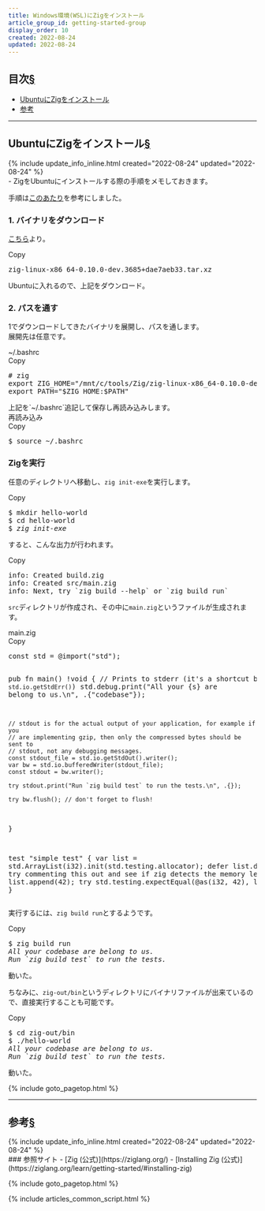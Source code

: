 ```yaml
---
title: Windows環境(WSL)にZigをインストール
article_group_id: getting-started-group
display_order: 10
created: 2022-08-24
updated: 2022-08-24
---
```


## <a name="index">目次</a><a class="heading-anchor-permalink" href="#目次">§</a>

<ul id="index_ul">
<li><a href="#UbuntuにZigをインストール">UbuntuにZigをインストール</a></li>
<li><a href="#参考">参考</a></li>
</ul>

* * *
## <a name="UbuntuにZigをインストール">UbuntuにZigをインストール</a><a class="heading-anchor-permalink" href="#UbuntuにZigをインストール">§</a>
<div class="chapter-updated">{% include update_info_inline.html created="2022-08-24" updated="2022-08-24" %}</div>
- ZigをUbuntuにインストールする際の手順をメモしておきます。

手順は[このあたり](https://ziglang.org/learn/getting-started/#installing-zig)を参考にしました。

### 1. バイナリをダウンロード
[こちら](https://ziglang.org/download/)より。
<div class="code-box no-title">
<div class="copy-button">Copy</div>
<pre>
zig-linux-x86_64-0.10.0-dev.3685+dae7aeb33.tar.xz
</pre>
</div>
Ubuntuに入れるので、上記をダウンロード。

### 2. パスを通す
1でダウンロードしてきたバイナリを展開し、パスを通します。  
展開先は任意です。
<div class="code-box">
<div class="title">~/.bashrc</div>
<div class="copy-button">Copy</div>
<pre>
# zig
export ZIG_HOME="/mnt/c/tools/Zig/zig-linux-x86_64-0.10.0-dev.3685+dae7aeb33"
export PATH="$ZIG_HOME:$PATH"
</pre>
</div>
上記を`~/.bashrc`追記して保存し再読み込みします。

<div class="code-box-output">
<div class="title">再読み込み</div>
<div class="copy-button">Copy</div>
<pre>
$ source ~/.bashrc
</pre>
</div>

### Zigを実行
任意のディレクトリへ移動し、`zig init-exe`を実行します。
<div class="code-box-output no-title">
<div class="copy-button">Copy</div>
<pre>
$ mkdir hello-world
$ cd hello-world
$ <em>zig init-exe</em>
</pre>
</div>

すると、こんな出力が行われます。
<div class="code-box-output no-title">
<div class="copy-button">Copy</div>
<pre>
info: Created build.zig
info: Created src/main.zig
info: Next, try `zig build --help` or `zig build run`
</pre>
</div>

`src`ディレクトリが作成され、その中に`main.zig`というファイルが生成されます。
<div class="code-box">
<div class="title">main.zig</div>
<div class="copy-button">Copy</div>
<pre>
const std = @import("std");

pub fn main() !void {
    // Prints to stderr (it's a shortcut based on `std.io.getStdErr()`)
    std.debug.print("All your {s} are belong to us.\n", .{"codebase"});

    // stdout is for the actual output of your application, for example if you
    // are implementing gzip, then only the compressed bytes should be sent to
    // stdout, not any debugging messages.
    const stdout_file = std.io.getStdOut().writer();
    var bw = std.io.bufferedWriter(stdout_file);
    const stdout = bw.writer();

    try stdout.print("Run `zig build test` to run the tests.\n", .{});

    try bw.flush(); // don't forget to flush!
}

test "simple test" {
    var list = std.ArrayList(i32).init(std.testing.allocator);
    defer list.deinit(); // try commenting this out and see if zig detects the memory leak!
    try list.append(42);
    try std.testing.expectEqual(@as(i32, 42), list.pop());
}
</pre>
</div>

実行するには、`zig build run`とするようです。
<div class="code-box-output no-title">
<div class="copy-button">Copy</div>
<pre>
$ zig build run
<em>All your codebase are belong to us.
Run `zig build test` to run the tests.</em>
</pre>
</div>
動いた。

ちなみに、`zig-out/bin`というディレクトリにバイナリファイルが出来ているので、直接実行することも可能です。
<div class="code-box-output no-title">
<div class="copy-button">Copy</div>
<pre>
$ cd zig-out/bin
$ ./hello-world
<em>All your codebase are belong to us.
Run `zig build test` to run the tests.</em>
</pre>
</div>
動いた。

{% include goto_pagetop.html %}

* * *
## <a name="参考">参考</a><a class="heading-anchor-permalink" href="#参考">§</a>
<div class="chapter-updated">{% include update_info_inline.html created="2022-08-24" updated="2022-08-24" %}</div>
### 参照サイト
- [Zig (公式)](https://ziglang.org/)
- [Installing Zig (公式)](https://ziglang.org/learn/getting-started/#installing-zig)

{% include goto_pagetop.html %}

{% include articles_common_script.html %}
